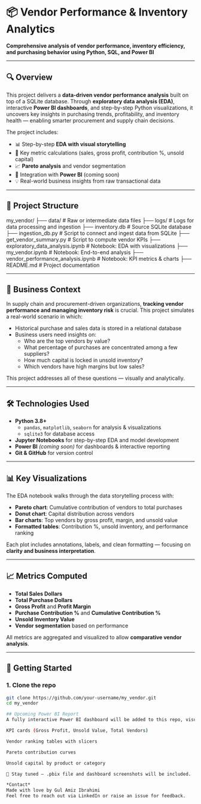 # 📦 Vendor Performance & Inventory Analytics

**Comprehensive analysis of vendor performance, inventory efficiency, and purchasing behavior using Python, SQL, and Power BI**

---

## 🔍 Overview

This project delivers a **data-driven vendor performance analysis** built on top of a SQLite database. Through **exploratory data analysis (EDA)**, interactive **Power BI dashboards**, and step-by-step Python visualizations, it uncovers key insights in purchasing trends, profitability, and inventory health — enabling smarter procurement and supply chain decisions.

The project includes:

- 📊 Step-by-step **EDA with visual storytelling**
- 🧮 Key metric calculations (sales, gross profit, contribution %, unsold capital)
- 📈 **Pareto analysis** and vendor segmentation
- 📌 Integration with **Power BI** (coming soon)
- 💡 Real-world business insights from raw transactional data

---

## 🧱 Project Structure

my_vendor/
├── data/ # Raw or intermediate data files
├── logs/ # Logs for data processing and ingestion
├── inventory.db # Source SQLite database
├── ingestion_db.py # Script to connect and ingest data from SQLite
├── get_vendor_summary.py # Script to compute vendor KPIs
├── exploratory_data_analysis.ipynb # Notebook: EDA with visualizations
├── my_vendor.ipynb # Notebook: End-to-end analysis
├── vendor_performance_analysis.ipynb # Notebook: KPI metrics & charts
├── README.md # Project documentation


---

## 📌 Business Context

In supply chain and procurement-driven organizations, **tracking vendor performance and managing inventory risk** is crucial. This project simulates a real-world scenario in which:

- Historical purchase and sales data is stored in a relational database
- Business users need insights on:
  - Who are the top vendors by value?
  - What percentage of purchases are concentrated among a few suppliers?
  - How much capital is locked in unsold inventory?
  - Which vendors have high margins but low sales?

This project addresses all of these questions — visually and analytically.

---

## 🛠️ Technologies Used

- **Python 3.8+**
  - `pandas`, `matplotlib`, `seaborn` for analysis & visualizations
  - `sqlite3` for database access
- **Jupyter Notebooks** for step-by-step EDA and model development
- **Power BI** *(coming soon)* for dashboards & interactive reporting
- **Git & GitHub** for version control

---

## 📊 Key Visualizations

The EDA notebook walks through the data storytelling process with:

- **Pareto chart**: Cumulative contribution of vendors to total purchases  
- **Donut chart**: Capital distribution across vendors  
- **Bar charts**: Top vendors by gross profit, margin, and unsold value  
- **Formatted tables**: Contribution %, unsold inventory, and performance ranking  

Each plot includes annotations, labels, and clean formatting — focusing on **clarity and business interpretation**.

---

## 📈 Metrics Computed

- **Total Sales Dollars**
- **Total Purchase Dollars**
- **Gross Profit** and **Profit Margin**
- **Purchase Contribution %** and **Cumulative Contribution %**
- **Unsold Inventory Value**
- **Vendor segmentation** based on performance

All metrics are aggregated and visualized to allow **comparative vendor analysis**.

---

## 🧾 Getting Started

### 1. Clone the repo

```bash
git clone https://github.com/your-username/my_vendor.git
cd my_vendor

## Upcoming Power BI Report
A fully interactive Power BI dashboard will be added to this repo, visualizing:

KPI cards (Gross Profit, Unsold Value, Total Vendors)

Vendor ranking tables with slicers

Pareto contribution curves

Unsold capital by product or category

📌 Stay tuned — .pbix file and dashboard screenshots will be included.

*Contact*
Made with love by Gul Amiz Ibrahimi
Feel free to reach out via LinkedIn or raise an issue for feedback.
